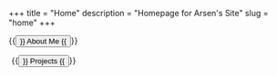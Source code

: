 +++
title = "Home"
description = "Homepage for Arsen's Site"
slug = "home"
+++

{{<button href="/about">}}
About Me
{{</button>}}

<span style="margin-left: 5px;">
{{<button href="/projects">}}
Projects
{{</button>}}
</span>